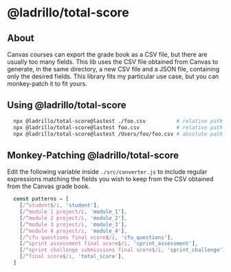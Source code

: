 # @ladrillo/total-score

## About

Canvas courses can export the grade book as a CSV file, but there are usually too many fields. This lib uses the CSV file obtained from Canvas to generate, in the same directory, a new CSV file and a JSON file, containing only the desired fields. This library fits my particular use case, but you can monkey-patch it to fit yours.

## Using @ladrillo/total-score

```bash
  npx @ladrillo/total-score@lastest ./foo.csv          # relative path
  npx @ladrillo/total-score@lastest foo.csv            # relative path
  npx @ladrillo/total-score@lastest /Users/foo/foo.csv # absolute path
```

## Monkey-Patching @ladrillo/total-score

Edit the following variable inside `./src/converter.js` to include regular expressions matching the fields you wish to keep from the CSV obtained from the Canvas grade book.

```js
  const patterns = [
    [/^student$/i, 'student'],
    [/^module 1 project/i, 'module_1'],
    [/^module 2 project/i, 'module_2'],
    [/^module 3 project/i, 'module_3'],
    [/^module 4 project/i, 'module_4'],
    [/^cfu questions final score$/i, 'cfu_questions'],
    [/^sprint assessment final score$/i, 'sprint_assessment'],
    [/^sprint challenge submissions final score$/i, 'sprint_challenge'],
    [/^final score$/i, 'total_score'],
  ]
```
